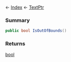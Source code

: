 ← [Index](Api-Index) ← [TextPtr](VRage.Game.ModAPI.Ingame.Utilities.TextPtr)

### Summary

```csharp
public bool IsOutOfBounds()
```

### Returns

[bool](System.Boolean)

